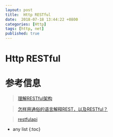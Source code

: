 ```yaml
---
layout: post
title:  Http RESTful
date:  2018-07-18 13:44:22 +0800
categories: [Http]
tags: [http, net]
published: true
---
```


# Http RESTful

# 参考信息

> [理解RESTful架构](http://www.ruanyifeng.com/blog/2011/09/restful.html)

> [怎样用通俗的语言解释REST，以及RESTful？](https://www.zhihu.com/question/28557115)

> [restfulapi](https://restfulapi.net/)

* any list
{:toc}
